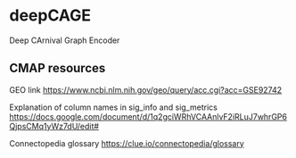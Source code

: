# deepCAGE
Deep CArnival Graph Encoder

## CMAP resources

GEO link https://www.ncbi.nlm.nih.gov/geo/query/acc.cgi?acc=GSE92742 

Explanation of column names in sig_info and sig_metrics https://docs.google.com/document/d/1q2gciWRhVCAAnlvF2iRLuJ7whrGP6QjpsCMq1yWz7dU/edit#


Connectopedia glossary https://clue.io/connectopedia/glossary
